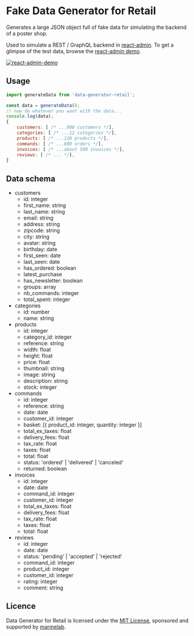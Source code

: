 # Fake Data Generator for Retail

Generates a large JSON object full of fake data for simulating the backend of a poster shop. 

Used to simulate a REST / GraphQL backend in [react-admin](https://github.com/marmelab/react-admin). To get a glimpse of the test data, browse the [react-admin demo](https://marmelab.com/react-admin-demo/#/).

[![react-admin-demo](https://marmelab.com/react-admin/img/react-admin-demo-still.png)](https://vimeo.com/268958716)

## Usage

```js
import generateData from 'data-generator-retail';

const data = generateData();
// now do whatever you want with the data...
console.log(data);
{
    customers: [ /* ...900 customers */],
    categories: [ /* ...12 categories */],
    products: [ /* ...120 products */],
    commands: [ /* ...600 orders */],
    invoices: [ /* ...about 500 invoices */],
    reviews: [ /* ... */],
}
```

## Data schema

- customers
  - id: integer
  - first_name: string
  - last_name: string
  - email: string
  - address: string
  - zipcode: string
  - city: string
  - avatar: string
  - birthday: date
  - first_seen: date
  - last_seen: date
  - has_ordered: boolean
  - latest_purchase
  - has_newsletter: boolean
  - groups: array
  - nb_commands: integer
  - total_spent: integer
- categories
  - id: number
  - name: string
- products
  - id: integer
  - category_id: integer
  - reference: string
  - width: float
  - height: float
  - price: float
  - thumbnail: string
  - image: string
  - description: string
  - stock: integer
- commands
  - id: integer
  - reference: string
  - date: date
  - customer_id: integer
  - basket: [{ product_id: integer, quantity: integer }]
  - total_ex_taxes: float
  - delivery_fees: float
  - tax_rate: float
  - taxes: float
  - total: float
  - status: 'ordered' | 'delivered' | 'canceled'
  - returned: boolean
- invoices
  - id: integer
  - date: date
  - command_id: integer
  - customer_id: integer
  - total_ex_taxes: float
  - delivery_fees: float
  - tax_rate: float
  - taxes: float
  - total: float
- reviews
  - id: integer
  - date: date
  - status: 'pending' | 'accepted' | 'rejected'
  - command_id: integer
  - product_id: integer
  - customer_id: integer
  - rating: integer
  - comment: string

## Licence

Data Generator for Retail is licensed under the [MIT License](https://github.com/marmelab/react-admin/blob/master/LICENSE.md), sponsored and supported by [marmelab](https://marmelab.com).
